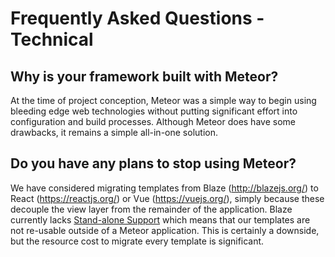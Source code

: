 # Frequently Asked Questions - Technical
## Why is your framework built with Meteor?

At the time of project conception, Meteor was a simple way to begin using bleeding edge web technologies without putting significant effort into configuration and build processes. Although Meteor does have some drawbacks, it remains a simple all-in-one solution.

## Do you have any plans to stop using Meteor?

We have considered migrating templates from Blaze (http://blazejs.org/) to React (https://reactjs.org/) or Vue (https://vuejs.org/), simply because these decouple the view layer from the remainder of the application. Blaze currently lacks [Stand-alone Support](http://blazejs.org/#Better-Stand-alone-Support) which means that our templates are not re-usable outside of a Meteor application. This is certainly a downside, but the resource cost to migrate every template is significant.
